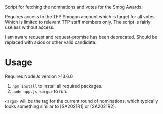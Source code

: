 Script for fetching the nomnations and votes for the Smog Awards.

Requires access to the TFP Smogon account which is target for all votes. Which is limited to relevant TFP staff members only. The script is fairly useless without access.

I am aware request and request-promise has been deprecated. Should be replaced with axios or other valid candidate.

# Usage

Requires NodeJs version >13.6.0

1. `npm install` to install all required packages.
2. `node app.js <args>` to run.

`<args>` will be the tag for the current round of nominations, which typically looks something similar to [SA2021R1] or [SA2021R2].